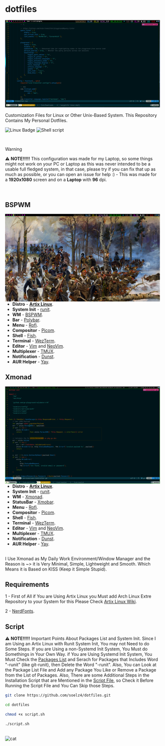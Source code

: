 # dotfiles

<img src="screenshots/scrot-2.png" width="850px">

Customization Files for Linux or Other Unix-Based System. This Repository Contains My Personal Dotfiles.

![Linux Badge](https://img.shields.io/badge/Linux-0d1117?style=for-the-badge&logo=linux&logoColor=white)
![Shell script](https://img.shields.io/badge/Shell_Script-0d1117?style=for-the-badge&logo=gnu-bash&logoColor=white)

<br>

> [!WARNING]
> ⚠️ **NOTE!!!!!** This configuration was made for my Laptop, so some things might not work on your PC or Laptop as this was never intended to be a usable full fledged system, in that case, please try if you can fix that up as much as possible, or you can open an issue for help :) - This was made for a **1920x1080** screen and on a **Laptop** with **96** dpi.

<br>

## BSPWM

<img src="screenshots/scrot-3.png" alt="Linux Fetch" align="right" width="580px">

- **Distro** - **[Artix Linux](https://artixlinux.org/)**.
- **System Init** - [runit](http://smarden.org/runit/).
- **WM** - [BSPWM](https://github.com/baskerville/bspwm).
- **Bar** - [Polybar](https://github.com/polybar/polybar).
- **Menu** - [Rofi](https://github.com/davatorium/rofi).
- **Compositor** - [Picom](https://github.com/yshui/picom).
- **Shell** - [Fish](https://fishshell.com/).
- **Terminal** - [WezTerm](https://wezfurlong.org/wezterm/).
- **Editor** - [Vim](https://www.vim.org/) and [NeoVim](https://neovim.io/).
- **Multiplexer** - [TMUX](https://github.com/tmux/tmux).
- **Notification** - [Dunst](https://github.com/dunst-project/dunst).
- **AUR Helper** - [Yay](https://github.com/Jguer/yay).

## Xmonad

<img src="screenshots/scrot-4.png" alt="Linux Fetch" align="right" width="580px">

- **Distro** - **[Artix Linux](https://artixlinux.org/)**.
- **System Init** - [runit](http://smarden.org/runit/).
- **WM** - [Xmonad](https://xmonad.org/).
- **StatusBar** - [Xmobar](https://codeberg.org/xmobar/xmobar).
- **Menu** - [Rofi](https://github.com/davatorium/rofi).
- **Compositor** - [Picom](https://github.com/yshui/picom).
- **Shell** - [Fish](https://fishshell.com/).
- **Terminal** - [WezTerm](https://wezfurlong.org/wezterm/).
- **Editor** - [Vim](https://www.vim.org/) and [NeoVim](https://neovim.io/).
- **Multiplexer** - [TMUX](https://github.com/tmux/tmux).
- **Notification** - [Dunst](https://github.com/dunst-project/dunst).
- **AUR Helper** - [Yay](https://github.com/Jguer/yay).

\
I Use Xmonad as My Daily Work Environment/Window Manager and the Reason is ~> it is Very Minimal, Simple, Lightweight and Smooth.
Which Means it is Based on KISS (Keep it Simple Stupid).

## Requirements

1 - First of All if You are Using Artix Linux you Must add Arch Linux Extre Repository to your System
for this Please Check [Artix Linux Wiki](https://wiki.artixlinux.org/Main/Repositories).

2 - [NerdFonts](https://github.com/ryanoasis/nerd-fonts).

## Script

⚠️ **NOTE!!!!!** Important Points About Packages List and System Init. Since I am Using an Artix Linux with Runit System Init, You may not Need to do Some Steps.
If you are Using a non-Systemd Init System, You Must do Somethings in Your Own Way.
if You are Using Systemd Init System, You Must Check the [Packages List](https://github.com/soelz4/dotfiles/blob/main/pacman_pkglist.txt) and Serach for Packages that Includes Word "-runit" (like git-runit), then Delete the Word "-runit".
Also, You can Look at the Package List File and Add any Package You Like or Remove a Package from the List of Packages.
Also, There are some Additional Steps in the Installation Script that are Mentioned in the [Script File](https://github.com/soelz4/dotfiles/blob/main/script.sh), so Check it Before Running the Script File and You Can Skip those Steps.

```sh
git clone https://github.com/soelz4/dotfiles.git
```

```sh
cd dotfiles
```

```sh
chmod +x script.sh
```

```sh
./script.sh
```

<br>![cat](https://github-production-user-asset-6210df.s3.amazonaws.com/62666332/253642655-0438a9e1-d47d-4570-873c-5ddd59f46e9e.svg)</br>
